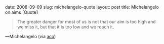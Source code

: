 date: 2008-09-09
slug: michelangelo-quote
layout: post
title: Michelangelo on aims [Quote]


<blockquote>The greater danger for most of us is not that our aim is too high and we miss it, but that it is too low and we reach it.</blockquote>&#8212;Michelangelo (via <a href="http://aco.tumblr.com/" target="_blank">aco</a>)

